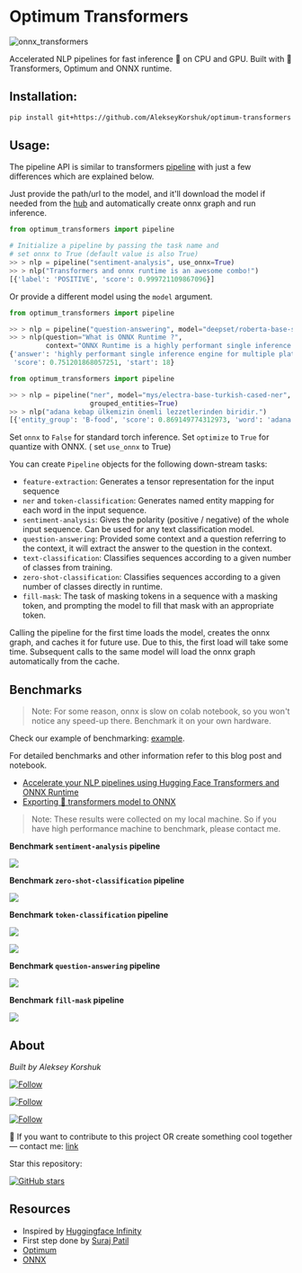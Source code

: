 # Optimum Transformers

![onnx_transformers](./data/social_preview.png?raw=True)

Accelerated NLP pipelines for fast inference 🚀 on CPU and GPU. Built with 🤗Transformers, Optimum and ONNX runtime.

## Installation:

```bash
pip install git+https://github.com/AlekseyKorshuk/optimum-transformers
```

## Usage:

The pipeline API is similar to transformers [pipeline](https://huggingface.co/transformers/main_classes/pipelines.html)
with just a few differences which are explained below.

Just provide the path/url to the model, and it'll download the model if needed from
the [hub](https://huggingface.co/models) and automatically create onnx graph and run inference.

```python
from optimum_transformers import pipeline

# Initialize a pipeline by passing the task name and 
# set onnx to True (default value is also True)
>> > nlp = pipeline("sentiment-analysis", use_onnx=True)
>> > nlp("Transformers and onnx runtime is an awesome combo!")
[{'label': 'POSITIVE', 'score': 0.999721109867096}]  
```

Or provide a different model using the `model` argument.

```python
from optimum_transformers import pipeline

>> > nlp = pipeline("question-answering", model="deepset/roberta-base-squad2", use_onnx=True)
>> > nlp(question="What is ONNX Runtime ?",
         context="ONNX Runtime is a highly performant single inference engine for multiple platforms and hardware")
{'answer': 'highly performant single inference engine for multiple platforms and hardware', 'end': 94,
 'score': 0.751201868057251, 'start': 18}
```

```python
from optimum_transformers import pipeline

>> > nlp = pipeline("ner", model="mys/electra-base-turkish-cased-ner", use_onnx=True, optimize=True,
                    grouped_entities=True)
>> > nlp("adana kebap ülkemizin önemli lezzetlerinden biridir.")
[{'entity_group': 'B-food', 'score': 0.869149774312973, 'word': 'adana kebap'}]
```

Set `onnx` to `False` for standard torch inference. Set `optimize` to `True` for quantize with ONNX. ( set `use_onnx` to
True)

You can create `Pipeline` objects for the following down-stream tasks:

- `feature-extraction`: Generates a tensor representation for the input sequence
- `ner` and `token-classification`: Generates named entity mapping for each word in the input sequence.
- `sentiment-analysis`: Gives the polarity (positive / negative) of the whole input sequence. Can be used for any text
  classification model.
- `question-answering`: Provided some context and a question referring to the context, it will extract the answer to the
  question in the context.
- `text-classification`: Classifies sequences according to a given number of classes from training.
- `zero-shot-classification`: Classifies sequences according to a given number of classes directly in runtime.
- `fill-mask`: The task of masking tokens in a sequence with a masking token, and prompting the model to fill that mask
  with an appropriate token.

Calling the pipeline for the first time loads the model, creates the onnx graph, and caches it for future use. Due to
this, the first load will take some time. Subsequent calls to the same model will load the onnx graph automatically from
the cache.

## Benchmarks

> Note: For some reason, onnx is slow on colab notebook, so you won't notice any speed-up there. Benchmark it on your own hardware.

Check our example of benchmarking: [example](./examples/benchmark).

For detailed benchmarks and other information refer to this blog post and notebook.

- [Accelerate your NLP pipelines using Hugging Face Transformers and ONNX Runtime](https://medium.com/microsoftazure/accelerate-your-nlp-pipelines-using-hugging-face-transformers-and-onnx-runtime-2443578f4333)
- [Exporting 🤗 transformers model to ONNX](https://github.com/huggingface/transformers/blob/master/notebooks/04-onnx-export.ipynb)

> Note: These results were collected on my local machine. So if you have high performance machine to benchmark, please contact me.

**Benchmark `sentiment-analysis` pipeline**

![](./data/sentiment_analysis_benchmark.jpg)

**Benchmark `zero-shot-classification` pipeline**

![](./data/zero_shot_classification_benchmark.jpg)

**Benchmark `token-classification` pipeline**

![](./data/token_classification_benchmark.jpg)

![](./data/token_classification_benchmark2.jpg)

**Benchmark `question-answering` pipeline**

![](./data/question_answering_benchmark.jpg)

**Benchmark `fill-mask` pipeline**

![](./data/fill_mask_benchmark.jpg)

## About

*Built by Aleksey Korshuk*

[![Follow](https://img.shields.io/github/followers/AlekseyKorshuk?style=social)](https://github.com/AlekseyKorshuk)

[![Follow](https://img.shields.io/twitter/follow/alekseykorshuk?style=social)](https://twitter.com/intent/follow?screen_name=alekseykorshuk)

[![Follow](https://img.shields.io/badge/dynamic/json?color=blue&label=Telegram%20Channel&query=%24.result&url=https%3A%2F%2Fapi.telegram.org%2Fbot1929545866%3AAAFGhV-KKnegEcLiyYJxsc4zV6C-bdPEBtQ%2FgetChatMemberCount%3Fchat_id%3D-1001253621662&style=social&logo=telegram)](https://t.me/joinchat/_CQ04KjcJ-4yZTky)

🚀 If you want to contribute to this project OR create something cool together — contact
me: [link](https://github.com/AlekseyKorshuk)

Star this repository:

[![GitHub stars](https://img.shields.io/github/stars/AlekseyKorshuk/onnx_transformers?style=social)](https://github.com/AlekseyKorshuk/huggingartists)

## Resources

* Inspired by [Huggingface Infinity](https://huggingface.co/infinity)
* First step done by [Suraj Patil](https://github.com/patil-suraj/onnx_transformers)
* [Optimum](https://huggingface.co/docs/optimum/index)
* [ONNX](https://onnx.ai)